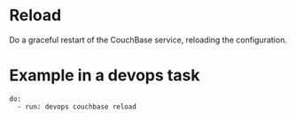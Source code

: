# Reload

Do a graceful restart of the CouchBase service, reloading the configuration.

# Example in a devops task

    do:
      - run: devops couchbase reload
